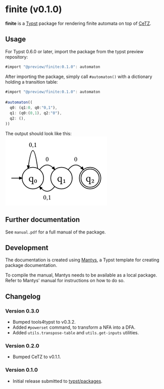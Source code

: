 # finite (v0.1.0)

**finite** is a [Typst](https://github.com/typst/typst) package for rendering finite automata on top of [CeTZ](https://github.com/johannes-wolf/typst-canvas).

## Usage

For Typst 0.6.0 or later, import the package from the typst preview repository:

```js
#import "@preview/finite:0.1.0": automaton
```

After importing the package, simply call `#automaton()` with a dictionary holding a transition table:
```js
#import "@preview/finite:0.1.0": automaton

#automaton((
  q0: (q1:0, q0:"0,1"),
  q1: (q0:(0,1), q2:"0"),
  q2: (),
))
```

The output should look like this:
![Example for a finite automaton drawn with finite](assets/example.png)

## Further documentation

See `manual.pdf` for a full manual of the package.

## Development

The documentation is created using [Mantys](https://github.com/jneug/typst-mantys), a Typst template for creating package documentation.

To compile the manual, Mantys needs to be available as a local package. Refer to Mantys' manual for instructions on how to do so.

## Changelog

### Version 0.3.0

- Bumped tools4typst to v0.3.2.
- Added `#powerset` command, to transform a NFA into a DFA.
- Added `utils.transpose-table` and `utils.get-inputs` utilities.

### Version 0.2.0

- Bumped CeTZ to v0.1.1.

### Version 0.1.0

- Initial release submitted to [typst/packages](https://github.com/typst/packages).
